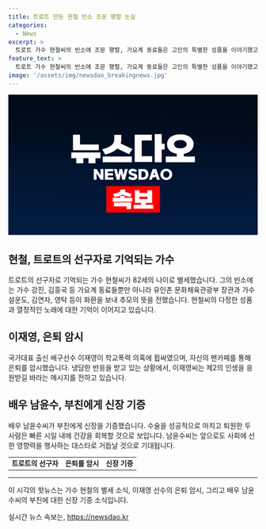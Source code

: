 ```yaml
---
title: 트로트 만든 현철 빈소 조문 행렬 눈길
categories:
  - News
excerpt: >
  트로트 가수 현철씨의 빈소에 조문 행렬, 가요계 동료들은 고인의 특별한 성품을 이야기했고, 유족은 편안히 눈을 감는 모습을 전했습니다. 또한, 항상 노래에 대한 열정을 잃지 않았던 고인의 이야기가 전해졌습니다. 또한, 학폭 의혹에 휩싸인 배구선수 이재영이 은퇴를 암시하며 팬들에게 두 번째 삶을 응원을 부탁했습니다. 또한, 배우 남윤수씨가 부친에게 신장을 기증하는 소식이 전해졌는데, 수술 후 건강한 상태로 퇴원했다고 합니다.
feature_text: >
  트로트 가수 현철씨의 빈소에 조문 행렬, 가요계 동료들은 고인의 특별한 성품을 이야기했고, 유족은 편안히 눈을 감는 모습을 전했습니다. 또한, 항상 노래에 대한 열정을 잃지 않았던 고인의 이야기가 전해졌습니다. 또한, 학폭 의혹에 휩싸인 배구선수 이재영이 은퇴를 암시하며 팬들에게 두 번째 삶을 응원을 부탁했습니다. 또한, 배우 남윤수씨가 부친에게 신장을 기증하는 소식이 전해졌는데, 수술 후 건강한 상태로 퇴원했다고 합니다.
image: '/assets/img/newsdao_breakingnews.jpg'
---
```


<p><img src="/assets/img/newsdao_breakingnews.jpg" alt="ranknews 속보" /></p>

<h2 data-ke-size="size26">현철, 트로트의 선구자로 기억되는 가수</h2>

<p data-ke-size="size16">트로트의 선구자로 기억되는 가수 현철씨가 82세의 나이로 별세했습니다. 그의 빈소에는 가수 강진, 김흥국 등 가요계 동료들뿐만 아니라 유인촌 문화체육관광부 장관과 가수 설운도, 김연자, 영탁 등이 화환을 보내 추모의 뜻을 전했습니다. 현철씨의 다정한 성품과 열정적인 노래에 대한 기억이 이어지고 있습니다.</p>

<h2 data-ke-size="size26">이재영, 은퇴 암시</h2>

<p data-ke-size="size16">국가대표 출신 배구선수 이재영이 학교폭력 의혹에 휩싸였으며, 자신의 팬카페를 통해 은퇴를 암시했습니다. 냉담한 반응을 받고 있는 상황에서, 이재영씨는 제2의 인생을 응원받길 바라는 메시지를 전하고 있습니다.</p>

<h2 data-ke-size="size26">배우 남윤수, 부친에게 신장 기증</h2>

<p data-ke-size="size16">배우 남윤수씨가 부친에게 신장을 기증했습니다. 수술을 성공적으로 마치고 퇴원한 두 사람은 빠른 시일 내에 건강을 회복할 것으로 보입니다. 남윤수씨는 앞으로도 사회에 선한 영향력을 행사하는 대스타로 거듭날 것으로 기대됩니다.</p>

<table style="width: 100%;">
<tbody>
<tr>
<td style="text-align: center; height: 17px;"><b>트로트의 선구자</b></td>
<td style="text-align: center; height: 17px;"><b>은퇴를 암시</b></td>
<td style="text-align: center; height: 17px;"><b>신장 기증</b></td>
</tr>
</tbody>
</table>

<hr>

<p data-ke-size="size16">이 시각의 핫뉴스는 가수 현철의 별세 소식, 이재영 선수의 은퇴 암시, 그리고 배우 남윤수씨의 부친에 대한 신장 기증 소식입니다.</p>
실시간 뉴스 속보는, <a href="https://newsdao.kr" rel="dofollow">https://newsdao.kr</a>


